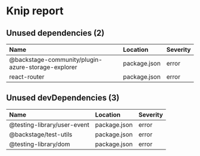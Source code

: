 # Knip report

## Unused dependencies (2)

| Name                                               | Location     | Severity |
| :------------------------------------------------- | :----------- | :------- |
| @backstage-community/plugin-azure-storage-explorer | package.json | error    |
| react-router                                       | package.json | error    |

## Unused devDependencies (3)

| Name                        | Location     | Severity |
| :-------------------------- | :----------- | :------- |
| @testing-library/user-event | package.json | error    |
| @backstage/test-utils       | package.json | error    |
| @testing-library/dom        | package.json | error    |
